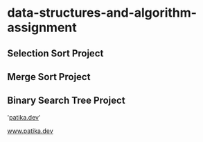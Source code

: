 # data-structures-and-algorithm-assignment
## Selection Sort Project
## Merge Sort Project 
## Binary Search Tree Project



'[patika.dev](https://app.patika.dev/estacigdem)'

www.patika.dev

